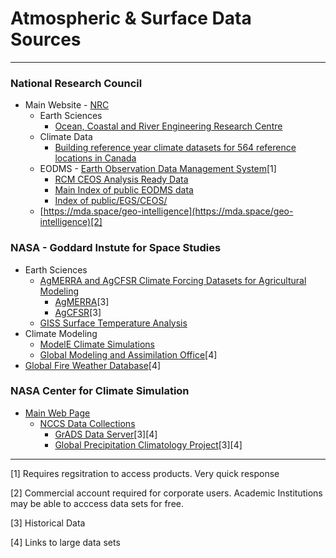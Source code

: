 # Atmospheric & Surface Data Sources

----

### National Research Council 
* Main Website - [NRC](https://nrc.canada.ca/en)
  * Earth Sciences
    * [Ocean, Coastal and River Engineering Research Centre](https://nrc.canada.ca/en/research-development/research-collaboration/research-centres/ocean-coastal-river-engineering-research-centre)
  * Climate Data
    * [Building reference year climate datasets for 564 reference locations in Canada](https://nrc-digital-repository.canada.ca/eng/view/object/?id=92bfa9cf-6d35-4de4-80c2-799f53961f60) 
  * EODMS - [Earth Observation Data Management System](https://www.eodms-sgdot.nrcan-rncan.gc.ca/index-en.html)[1]
    * [RCM CEOS Analysis Ready Data](https://registry.opendata.aws/rcm-ceos-ard/)
    * [Main Index of public EODMS data](https://data.eodms-sgdot.nrcan-rncan.gc.ca/public/)
    * [Index of public/EGS/CEOS/](https://data.eodms-sgdot.nrcan-rncan.gc.ca/public/EGS/)
  * [https://mda.space/geo-intelligence](https://mda.space/geo-intelligence)[2]

### NASA - Goddard Instute for Space Studies
  * Earth Sciences
    * [AgMERRA and AgCFSR Climate Forcing Datasets for Agricultural Modeling](https://data.giss.nasa.gov/impacts/agmipcf/)
        * [AgMERRA](https://data.giss.nasa.gov/impacts/agmipcf/agmerra/)[3]
        * [AgCFSR](https://data.giss.nasa.gov/impacts/agmipcf/agcfsr/)[3]
    * [GISS Surface Temperature Analysis](https://data.giss.nasa.gov/gistemp/)
  * Climate Modeling
    * [ModelE Climate Simulations](https://data.giss.nasa.gov/modelE/)
    * [Global Modeling and Assimilation Office](https://gmao.gsfc.nasa.gov/research/assimilation/)[4]
  * [Global Fire Weather Database](https://data.giss.nasa.gov/impacts/gfwed/)[4]

### NASA Center for Climate Simulation
  * [Main Web Page](https://www.nccs.nasa.gov/services/climate-data-services)
    * [NCCS Data Collections](https://www.nccs.nasa.gov/services/data-collections)
        * [GrADS Data Server](https://opendap.nccs.nasa.gov/dods/)[3][4]
        * [Global Precipitation Climatology Project](https://aims2.llnl.gov/search/obs4MIPs/)[3][4]


   
----

[1] Requires regsitration to access products. Very quick response

[2] Commercial account required for corporate users.  Academic Institutions may be able to acccess data sets for free.

[3] Historical Data

[4] Links to large data sets

